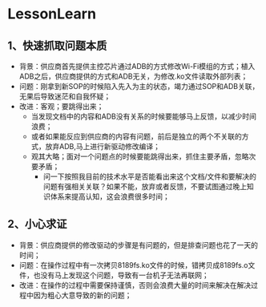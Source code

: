 # LessonLearn

## 1、快速抓取问题本质

- 背景：供应商首先提供主控芯片通过ADB的方式修改Wi-Fi模组的方式；植入ADB之后，供应商提供的方式和ADB无关，为修改.ko文件读取外部列表；
- 问题：刚拿到新SOP的时候陷入先入为主的状态，竭力通过SOP和ADB关联，无果后导致迷茫和自我怀疑；
- 改进：客观；要跳得出来；
  - 当发现文档中的内容和ADB没有关系的时候要能够马上反馈，以减少时间浪费；
  - 或者如果能反应到供应商的内容有问题，前后是独立的两个不关联的方式，放弃ADB,马上进行新驱动修改编译；
  - 观其大略；面对一个问题点的时候要能跳得出来，抓住主要矛盾，忽略次要矛盾；
    - 问一下按照我目前的技术水平是否能看出来这个文档/文件和要解决的问题有强相关关联？如果不能，放弃或者反馈，不要试图通过晚上知识体系来提高认知，这会浪费很多时间；

## 2、小心求证

- 背景：供应商提供的修改驱动的步骤是有问题的，但是排查问题也花了一天的时间；
- 问题：在操作过程中有一次拷贝8189fs.ko文件的时候，错拷贝成8189fs.o文件，也没有马上发现这个问题，导致有一台机子无法再联网；
- 改进：在操作的过程中需要保持谨慎，否则会浪费大量的时间来解决在解决过程中因为粗心大意导致的新的问题；